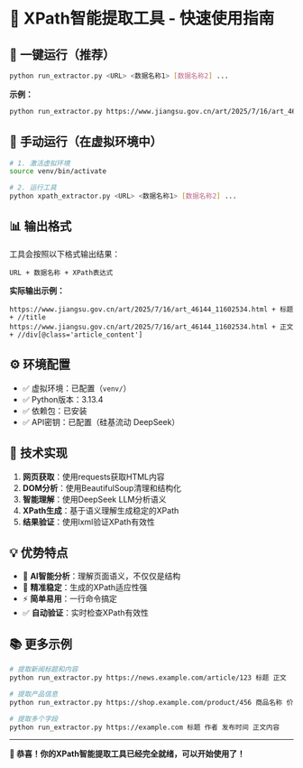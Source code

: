 # 🎯 XPath智能提取工具 - 快速使用指南

## 🚀 一键运行（推荐）

```bash
python run_extractor.py <URL> <数据名称1> [数据名称2] ...
```

**示例：**
```bash
python run_extractor.py https://www.jiangsu.gov.cn/art/2025/7/16/art_46144_11602534.html 标题 正文
```

## 📝 手动运行（在虚拟环境中）

```bash
# 1. 激活虚拟环境
source venv/bin/activate

# 2. 运行工具
python xpath_extractor.py <URL> <数据名称1> [数据名称2] ...
```

## 📊 输出格式

工具会按照以下格式输出结果：
```
URL + 数据名称 + XPath表达式
```

**实际输出示例：**
```
https://www.jiangsu.gov.cn/art/2025/7/16/art_46144_11602534.html + 标题 + //title
https://www.jiangsu.gov.cn/art/2025/7/16/art_46144_11602534.html + 正文 + //div[@class='article_content']
```

## ⚙️ 环境配置

- ✅ 虚拟环境：已配置（`venv/`）
- ✅ Python版本：3.13.4
- ✅ 依赖包：已安装
- ✅ API密钥：已配置（硅基流动 DeepSeek）

## 🔧 技术实现

1. **网页获取**：使用requests获取HTML内容
2. **DOM分析**：使用BeautifulSoup清理和结构化
3. **智能理解**：使用DeepSeek LLM分析语义
4. **XPath生成**：基于语义理解生成稳定的XPath
5. **结果验证**：使用lxml验证XPath有效性

## 💡 优势特点

- 🤖 **AI智能分析**：理解页面语义，不仅仅是结构
- 🎯 **精准稳定**：生成的XPath适应性强
- ⚡ **简单易用**：一行命令搞定
- ✅ **自动验证**：实时检查XPath有效性

## 📚 更多示例

```bash
# 提取新闻标题和内容
python run_extractor.py https://news.example.com/article/123 标题 正文

# 提取产品信息
python run_extractor.py https://shop.example.com/product/456 商品名称 价格 描述

# 提取多个字段
python run_extractor.py https://example.com 标题 作者 发布时间 正文内容
```

---

**🎉 恭喜！你的XPath智能提取工具已经完全就绪，可以开始使用了！**
